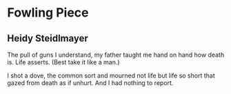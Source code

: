 # Fowling Piece
## Heidy Steidlmayer
The pull of guns I understand,
my father taught me hand on hand
how death is. Life asserts.
(Best take it like a man.)

I shot a dove, the common sort
and mourned not life but life so short
that gazed from death as if unhurt.
And I had nothing to report.